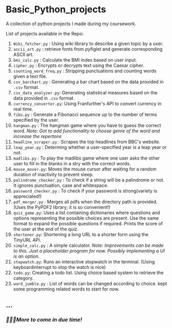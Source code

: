 # Basic_Python_projects
A collection of python projects I made during my coursework. 

List of projects available in the Repo:
1. `Wiki_fetcher.py` : Using wiki library to describe a given topic by a user.
2. `ascii_art.py` : retrieve fonts from pyfiglet and generate corresponding ASCII art.
3. `bmi_calc.py` : Calculate the BMI index based on user input.
4. `cipher.py` : Encrypts or decrypts text using the Caesar cipher.
5. `counting_word_freq.py` : Stripping punctuations and counting words given a text file. 
6. `csv_barchart.py` : Generating a bar chart based on the data provided in `.csv` format.
7. `csv_data_analyzer.py`: Generating statistical measures based on the data provided in `.csv` format.
8. `currency_converter.py`: Using Franfurther's API to convert currency in real time.
9. `fibo.py` : Generate a Fibonacci sequence up to the number of terms specified by the user.
10. `hangman.py` : The hangman game where you have to guess the correct word.
_Note: Got to add functionality to choose genre of the word and increase the repertoire_
11. `headline_scraper.py` : Scrapes the top headlines from BBC's website.
12. `leap_year.py` : Determing whether a user-specified year is a leap year or not.
13. `madlibs.py` : To play the madlibs game where one user asks the other user to fill in the blanks in a stry with the correct words.
14. `mouse_mover.py`: Moves the mouse cursor after waiting for a random duration of inactivity to prevent sleep.
15. `palindrome_checker.py` : To check if a string will be a palindrome or not. It ignores punctuation, case and whitespace.
16. `password_checker.py` : To check if your password is strong(variety is appreciated!)
17. `pdf_merger.py` : Merges all pdfs when the directory path is provided. (Uses the PyPDF2 library; it is so convenient!)
18. `quiz_game.py`: Uses a list containing dictionaries where questions and options representing the possible choices are present. Use the same format to expand the possible questions if required. Prints the score of the user at the end of the quiz.
19. `shortener.py`: Shortening a long URL to a shorter form using the TinyURL API.
20. `simple_calc.py` : A simple calculator.
_Note: Improvements can be made to this. Just a placeholder program for now. Possibly implementing a UI is an option._
21. `stopwatch.py`: Runs an interactive stopwatch in the terminal. (Using keyboardinterrupt to stop the watch is nice)
22. `todo.py`: Creating a todo list. Using choice based system to retrieve the category.
23. `word_jumble.py` : List of words can be changed according to choice. kept some programming related words to start for now.

## ...
### _👨🏼‍💻More to come in due time!_
